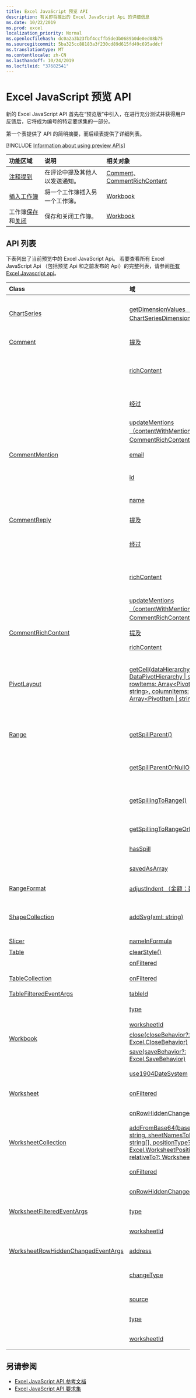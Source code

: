 ```yaml
---
title: Excel JavaScript 预览 API
description: 有关即将推出的 Excel JavaScript Api 的详细信息
ms.date: 10/22/2019
ms.prod: excel
localization_priority: Normal
ms.openlocfilehash: dc0a2a3b23fbf4ccffb5de3b0689b0de0ed08b75
ms.sourcegitcommit: 5ba325cc88183a3f230cd89d615fd49c695addcf
ms.translationtype: MT
ms.contentlocale: zh-CN
ms.lasthandoff: 10/24/2019
ms.locfileid: "37682541"
---
```

# <a name="excel-javascript-preview-apis"></a>Excel JavaScript 预览 API

新的 Excel JavaScript API 首先在“预览版”中引入，在进行充分测试并获得用户反馈后，它将成为编号的特定要求集的一部分。

第一个表提供了 API 的简明摘要，而后续表提供了详细列表。

[!INCLUDE [Information about using preview APIs](../../includes/using-preview-apis-host.md)]

| 功能区域 | 说明 | 相关对象 |
|:--- |:--- |:--- |
| [注释提到](../../excel/excel-add-ins-comments.md#mentions-preview) | 在评论中提及其他人以发送通知。 | [Comment](/javascript/api/excel/excel.comment)、 [CommentRichContent](/javascript/api/excel/excel.commentrichcontent) |
| [插入工作簿](../../excel/excel-add-ins-workbooks.md#insert-a-copy-of-an-existing-workbook-into-the-current-one-preview) | 将一个工作簿插入另一个工作簿。  | [Workbook](/javascript/api/excel/excel.worksheetcollection) |
| 工作簿[保存](../../excel/excel-add-ins-workbooks.md#save-the-workbook-preview)和[关闭](../../excel/excel-add-ins-workbooks.md#close-the-workbook-preview) | 保存和关闭工作簿。  | [Workbook](/javascript/api/excel/excel.workbook) |

## <a name="api-list"></a>API 列表

下表列出了当前预览中的 Excel JavaScript Api。 若要查看所有 Excel JavaScript Api （包括预览 Api 和之前发布的 Api）的完整列表，请参阅[所有 Excel Javascript api](/javascript/api/excel?view=excel-js-preview)。

| Class | 域 | 说明 |
|:---|:---|:---|
|[ChartSeries](/javascript/api/excel/excel.chartseries)|[getDimensionValues （维： ChartSeriesDimension）](/javascript/api/excel/excel.chartseries#getdimensionvalues-dimension-)|从图表系列的单个维中获取值。 这些值可以是类别值，也可以是数据值，具体取决于指定的维度和为图表系列映射数据的方式。|
|[Comment](/javascript/api/excel/excel.comment)|[提及](/javascript/api/excel/excel.comment#mentions)|获取注释中提到的实体（如人员）。|
||[richContent](/javascript/api/excel/excel.comment#richcontent)|获取丰富的注释内容（例如，注释中的提及）。 此字符串不应显示给最终用户。 您的外接程序应仅使用此信息分析丰富的注释内容。|
||[经过](/javascript/api/excel/excel.comment#resolved)|获取或设置批注线程的状态。 值为 "true" 表示注释线程处于 "已解决" 状态。|
||[updateMentions （contentWithMentions： CommentRichContent）](/javascript/api/excel/excel.comment#updatementions-contentwithmentions-)|使用特殊格式的字符串和提及列表更新注释内容。|
|[CommentMention](/javascript/api/excel/excel.commentmention)|[email](/javascript/api/excel/excel.commentmention#email)|获取或设置注释中提到的实体的电子邮件地址。|
||[id](/javascript/api/excel/excel.commentmention#id)|获取或设置实体的 id。 这与中`CommentRichContent.richContent`的 id 信息对齐。|
||[name](/javascript/api/excel/excel.commentmention#name)|获取或设置注释中提到的实体的名称。|
|[CommentReply](/javascript/api/excel/excel.commentreply)|[提及](/javascript/api/excel/excel.commentreply#mentions)|获取注释中提到的实体（如人员）。|
||[经过](/javascript/api/excel/excel.commentreply#resolved)|获取或设置批注答复状态。 值为 "true" 表示批注答复处于 "已解决" 状态。|
||[richContent](/javascript/api/excel/excel.commentreply#richcontent)|获取丰富的注释内容（例如，注释中的提及）。 此字符串不应显示给最终用户。 您的外接程序应仅使用此信息分析丰富的注释内容。|
||[updateMentions （contentWithMentions： CommentRichContent）](/javascript/api/excel/excel.commentreply#updatementions-contentwithmentions-)|使用特殊格式的字符串和提及列表更新注释内容。|
|[CommentRichContent](/javascript/api/excel/excel.commentrichcontent)|[提及](/javascript/api/excel/excel.commentrichcontent#mentions)|包含注释中提到的所有实体（例如，人员）的数组。|
||[richContent](/javascript/api/excel/excel.commentrichcontent#richcontent)||
|[PivotLayout](/javascript/api/excel/excel.pivotlayout)|[getCell(dataHierarchy: DataPivotHierarchy \| string, rowItems: Array<PivotItem \| string>, columnItems: Array<PivotItem \| string>)](/javascript/api/excel/excel.pivotlayout#getcell-datahierarchy--rowitems--columnitems-)|根据数据层次结构以及各自层次结构的行和列项，获取数据透视表中的唯一单元格。 返回的单元格是给定行和列的交集，其中包含来自给定层次结构的数据。 此方法与在特定单元格上调用 getPivotItems 和 getDataHierarchy 相反。|
|[Range](/javascript/api/excel/excel.range)|[getSpillParent()](/javascript/api/excel/excel.range#getspillparent--)|获取 Range 对象，它包含要将某个单元格溢出到的定位单元格。 如果应用于具有多个单元格的区域，则会失败。 只读。|
||[getSpillParentOrNullObject()](/javascript/api/excel/excel.range#getspillparentornullobject--)|获取 Range 对象，它包含要将某个单元格溢出到的定位单元格。 只读。|
||[getSpillingToRange()](/javascript/api/excel/excel.range#getspillingtorange--)|获取 Range 对象，它在调用定位单元格时包含溢出区域。 如果应用于具有多个单元格的区域，则会失败。 只读。|
||[getSpillingToRangeOrNullObject()](/javascript/api/excel/excel.range#getspillingtorangeornullobject--)|获取 Range 对象，它在调用定位单元格时包含溢出区域。 只读。|
||[hasSpill](/javascript/api/excel/excel.range#hasspill)|表示所有单元格是否都具有溢出边框。|
||[savedAsArray](/javascript/api/excel/excel.range#savedasarray)|表示是否将所有单元格都保存为数组公式。|
|[RangeFormat](/javascript/api/excel/excel.rangeformat)|[adjustIndent （金额：数字）](/javascript/api/excel/excel.rangeformat#adjustindent-amount-)|调整范围格式的缩进量。 缩进值的范围为0到250。|
|[ShapeCollection](/javascript/api/excel/excel.shapecollection)|[addSvg(xml: string)](/javascript/api/excel/excel.shapecollection#addsvg-xml-)|从 XML 字符串创建可缩放的矢量图形 (SVG) 并将其添加到工作表。 返回表示新图片的 Shape 对象。|
|[Slicer](/javascript/api/excel/excel.slicer)|[nameInFormula](/javascript/api/excel/excel.slicer#nameinformula)|表示公式中使用切片器名称。|
|[Table](/javascript/api/excel/excel.table)|[clearStyle()](/javascript/api/excel/excel.table#clearstyle--)|将表格更改为使用默认表格样式。|
||[onFiltered](/javascript/api/excel/excel.table#onfiltered)|在特定表格上应用筛选器时发生。|
|[TableCollection](/javascript/api/excel/excel.tablecollection)|[onFiltered](/javascript/api/excel/excel.tablecollection#onfiltered)|在工作簿或工作表中的任何表格上应用筛选器时发生。|
|[TableFilteredEventArgs](/javascript/api/excel/excel.tablefilteredeventargs)|[tableId](/javascript/api/excel/excel.tablefilteredeventargs#tableid)|表示应用了筛选器的表的 id。|
||[type](/javascript/api/excel/excel.tablefilteredeventargs#type)|表示事件的类型。 有关详细信息，请参阅 Excel.EventType。|
||[worksheetId](/javascript/api/excel/excel.tablefilteredeventargs#worksheetid)|表示包含表格的工作表的 ID。|
|[Workbook](/javascript/api/excel/excel.workbook)|[close(closeBehavior?: Excel.CloseBehavior)](/javascript/api/excel/excel.workbook#close-closebehavior-)|关闭当前工作簿。|
||[save(saveBehavior?: Excel.SaveBehavior)](/javascript/api/excel/excel.workbook#save-savebehavior-)|保存当前工作簿。|
||[use1904DateSystem](/javascript/api/excel/excel.workbook#use1904datesystem)|如果工作簿使用 1904 日期系统，则为 True。|
|[Worksheet](/javascript/api/excel/excel.worksheet)|[onFiltered](/javascript/api/excel/excel.worksheet#onfiltered)|在特定工作表上应用筛选器时发生。|
||[onRowHiddenChanged](/javascript/api/excel/excel.worksheet#onrowhiddenchanged)|在特定工作表上的一个或多个行的隐藏状态更改时发生。|
|[WorksheetCollection](/javascript/api/excel/excel.worksheetcollection)|[addFromBase64(base64File: string, sheetNamesToInsert?: string[], positionType?: Excel.WorksheetPositionType, relativeTo?: Worksheet \| string)](/javascript/api/excel/excel.worksheetcollection#addfrombase64-base64file--sheetnamestoinsert--positiontype--relativeto-)|将工作簿的指定工作表插入当前工作簿。|
||[onFiltered](/javascript/api/excel/excel.worksheetcollection#onfiltered)|在工作簿中应用任何工作表的筛选器时发生。|
||[onRowHiddenChanged](/javascript/api/excel/excel.worksheetcollection#onrowhiddenchanged)|在特定工作表上的一个或多个行的隐藏状态更改时发生。|
|[WorksheetFilteredEventArgs](/javascript/api/excel/excel.worksheetfilteredeventargs)|[type](/javascript/api/excel/excel.worksheetfilteredeventargs#type)|表示事件的类型。 有关详细信息，请参阅 Excel.EventType。|
||[worksheetId](/javascript/api/excel/excel.worksheetfilteredeventargs#worksheetid)|表示在其中应用筛选器的工作表的 ID。|
|[WorksheetRowHiddenChangedEventArgs](/javascript/api/excel/excel.worksheetrowhiddenchangedeventargs)|[address](/javascript/api/excel/excel.worksheetrowhiddenchangedeventargs#address)|获取区域地址，该地址表示特定工作表上的更改区域。|
||[changeType](/javascript/api/excel/excel.worksheetrowhiddenchangedeventargs#changetype)|获取表示事件触发方式的更改类型。 有关详细信息，请参阅 `Excel.RowHiddenChangeType`。|
||[source](/javascript/api/excel/excel.worksheetrowhiddenchangedeventargs#source)|获取事件源。 有关详细信息，请参阅 Excel.EventSource。|
||[type](/javascript/api/excel/excel.worksheetrowhiddenchangedeventargs#type)|获取事件的类型。 有关详细信息，请参阅 Excel.EventType。|
||[worksheetId](/javascript/api/excel/excel.worksheetrowhiddenchangedeventargs#worksheetid)|获取其中的数据发生更改的工作表的 ID。|

## <a name="see-also"></a>另请参阅

- [Excel JavaScript API 参考文档](/javascript/api/excel?view=excel-js-preview)
- [Excel JavaScript API 要求集](./excel-api-requirement-sets.md)
